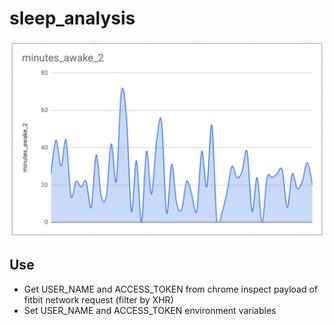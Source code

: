 # sleep_analysis

![sleep](sleep.png)

## Use

- Get USER_NAME and ACCESS_TOKEN from chrome inspect payload of fitbit network request (filter by XHR)
- Set USER_NAME and ACCESS_TOKEN environment variables



